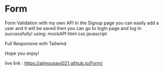 # Form
Form Validation
with my own API
In the Signup page you can easily add a user and it will be saved then you can go to logIn page and log In successfully!
using:
mockAPI
html
css
javascript

Full Responsive with Tailwind

Hope you enjoy!

live link :  https://alimousavi021.github.io/Form/

